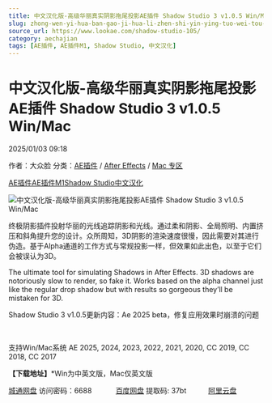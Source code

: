 ```yaml
---
title: 中文汉化版-高级华丽真实阴影拖尾投影AE插件 Shadow Studio 3 v1.0.5 Win/Mac
slug: zhong-wen-yi-hua-ban-gao-ji-hua-li-zhen-shi-yin-ying-tuo-wei-tou-ying-aecha-jian-shadow-studio-3-v1-0-5-win-mac
source_url: https://www.lookae.com/shadow-studio-105/
category: aechajian
tags: [AE插件, AE插件M1, Shadow Studio, 中文汉化]
---
```

# 中文汉化版-高级华丽真实阴影拖尾投影AE插件 Shadow Studio 3 v1.0.5 Win/Mac

2025/01/03 09:18

作者：大众脸
分类：[AE插件](https://www.lookae.com/after-effects/aechajian/) / [After Effects](https://www.lookae.com/after-effects/) / [Mac 专区](https://www.lookae.com/mac-osx/)

[AE插件](https://www.lookae.com/tag/ae%e6%8f%92%e4%bb%b6/)[AE插件M1](https://www.lookae.com/tag/aem1/)[Shadow Studio](https://www.lookae.com/tag/shadow-studio/)[中文汉化](https://www.lookae.com/tag/%e4%b8%ad%e6%96%87%e6%b1%89%e5%8c%96/)

![中文汉化版-高级华丽真实阴影拖尾投影AE插件 Shadow Studio 3 v1.0.5 Win/Mac](https://www.lookae.com/wp-content/uploads/2023/11/Shadow-Studio-3.jpg "中文汉化版-高级华丽真实阴影拖尾投影AE插件 Shadow Studio 3 v1.0.5 Win/Mac-LookAE.com")

终极阴影插件投射华丽的光线追踪阴影和光线。通过柔和阴影、全局照明、内置挤压和斜角提升您的设计。众所周知，3D阴影的渲染速度很慢，因此需要对其进行伪造。基于Alpha通道的工作方式与常规投影一样，但效果如此出色，以至于它们会被误认为3D。

The ultimate tool for simulating Shadows in After Effects. 3D shadows are notoriously slow to render, so fake it. Works based on the alpha channel just like the regular drop shadow but with results so gorgeous they’ll be mistaken for 3D.

Shadow Studio 3 v1.0.5更新内容：Ae 2025 beta，修复应用效果时崩溃的问题

[﻿](https://cloud.video.taobao.com/play/u/null/p/1/e/6/t/1/437857438343.mp4)

支持Win/Mac系统 AE 2025, 2024, 2023, 2022, 2021, 2020, CC 2019, CC 2018, CC 2017

**【下载地址】**\*Win为中英文版，Mac仅英文版

[城通网盘](https://url70.ctfile.com/f/2827370-1443481483-77bce1?p=4431) 访问密码：6688            [百度网盘](https://pan.baidu.com/s/1UTywQpfkSXQUA0wkG39Dow?pwd=37bt) 提取码: 37bt           [阿里云盘](https://www.alipan.com/s/2Bhm2gRv2p4)
